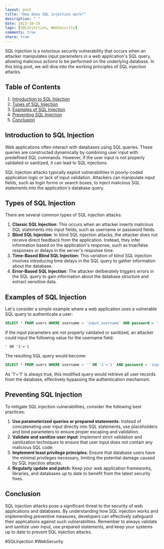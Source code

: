 ```yaml
---
layout: post
title: "How does SQL injection work?"
description: " "
date: 2023-10-10
tags: [SQLInjection, WebSecurity]
comments: true
share: true
---
```


SQL injection is a notorious security vulnerability that occurs when an attacker manipulates input parameters in a web application's SQL query, allowing malicious actions to be performed on the underlying database. In this blog post, we will dive into the working principles of SQL injection attacks.

## Table of Contents
1. [Introduction to SQL Injection](#introduction-to-sql-injection)
2. [Types of SQL Injection](#types-of-sql-injection)
3. [Examples of SQL Injection](#examples-of-sql-injection)
4. [Preventing SQL Injection](#preventing-sql-injection)
5. [Conclusion](#conclusion)

## Introduction to SQL Injection <a name="introduction-to-sql-injection"></a>

Web applications often interact with databases using SQL queries. These queries are constructed dynamically by combining user input with predefined SQL commands. However, if the user input is not properly validated or sanitized, it can lead to SQL injections.

SQL injection attacks typically exploit vulnerabilities in poorly-coded application logic or lack of input validation. Attackers can manipulate input fields, such as login forms or search boxes, to inject malicious SQL statements into the application's database query.

## Types of SQL Injection <a name="types-of-sql-injection"></a>

There are several common types of SQL injection attacks:

1. **Classic SQL Injection**: This occurs when an attacker inserts malicious SQL statements into input fields, such as username or password fields.
2. **Blind SQL Injection**: In blind SQL injection attacks, the attacker does not receive direct feedback from the application. Instead, they infer information based on the application's response, such as true/false responses or delays in the server's response time.
3. **Time-Based Blind SQL Injection**: This variation of blind SQL injection involves introducing time delays in the SQL query to gather information about the database.
4. **Error-Based SQL Injection**: The attacker deliberately triggers errors in the SQL query to gain information about the database structure and extract sensitive data.

## Examples of SQL Injection <a name="examples-of-sql-injection"></a>

Let's consider a simple example where a web application uses a vulnerable SQL query to authenticate a user:


```sql
SELECT * FROM users WHERE username = 'input_username' AND password = 'input_password';
```

If the input parameters are not properly validated or sanitized, an attacker could input the following value for the username field:

```
' OR '1'='1
```

The resulting SQL query would become:


```sql
SELECT * FROM users WHERE username = '' OR '1'='1' AND password = 'input_password';
```

As '1'='1' is always true, this modified query would retrieve all user records from the database, effectively bypassing the authentication mechanism.

## Preventing SQL Injection <a name="preventing-sql-injection"></a>

To mitigate SQL injection vulnerabilities, consider the following best practices:

1. **Use parameterized queries or prepared statements**: Instead of concatenating user input directly into SQL statements, use placeholders and bind parameters to ensure proper escaping and validation.
2. **Validate and sanitize user input**: Implement strict validation and sanitization techniques to ensure that user input does not contain any malicious SQL code.
3. **Implement least privilege principles**: Ensure that database users have the minimal privileges necessary, limiting the potential damage caused by SQL injection attacks.
4. **Regularly update and patch**: Keep your web application frameworks, libraries, and databases up to date to benefit from the latest security fixes.

## Conclusion <a name="conclusion"></a>

SQL injection attacks pose a significant threat to the security of web applications and databases. By understanding how SQL injection works and implementing preventive measures, developers can effectively safeguard their applications against such vulnerabilities. Remember to always validate and sanitize user input, use prepared statements, and keep your systems up to date to prevent SQL injection attacks.

\#SQLInjection #WebSecurity